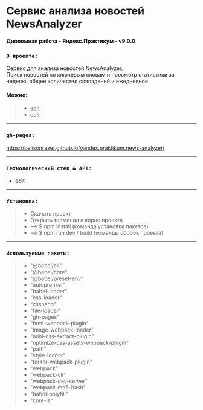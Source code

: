 # Сервис анализа новостей NewsAnalyzer
#### Дипломная работа - Яндекс.Практикум - v9.0.0
### `О проекте:`
Сервис для анализа новостей NewsAnalyzer.\
Поиск новостей по ключевым словам и просмотр статистики за неделю, общее количество совпадений и ежедневное.

#### Можно:
> * edit
> * edit

---
### `gh-pages:` 
https://belisonrazer.github.io/yandex.praktikum.news-analyzer/

---
### `Технологический стек & API:`
* edit

---
### `Установка:`
> * Скачать проект
> * Открыть терминал в корне проекта
> * --> $ npm install (команда установки пакетов)
> * --> $ npm run dev / build (команды сборок проекта)

---
### `Используемые пакеты:`
> * "@babel/cli"
> * "@babel/core"
> * "@babel/preset-env"
> * "autoprefixer"
> * "babel-loader"
> * "css-loader"
> * "cssnano"
> * "file-loader"
> * "gh-pages"
> * "html-webpack-plugin"
> * "image-webpack-loader"
> * "mini-css-extract-plugin"
> * "optimize-css-assets-webpack-plugin"
> * "path"
> * "style-loader"
> * "terser-webpack-plugin"
> * "webpack"
> * "webpack-cli"
> * "webpack-dev-server"
> * "webpack-md5-hash"
> * "babel-polyfill"
> * "core-js"